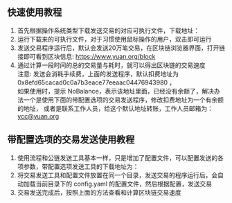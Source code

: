 ## 快速使用教程
1. 首先根据操作系统类型下载发送交易的对应可执行文件，下载地址：  
2. 运行下载来的可执行文件，对于习惯使用鼠标操作的用户，双击即可运行  
3. 发送交易程序运行后，默认会发送20万笔交易，在区块链浏览器界面，打开链接即可看到区块信息: https://www.yuan.org/block  
4. 通过计算一段时间的总的交易量与耗时，就可以得出区块链的交易速度  
注意: 发送会消耗手续费，上面的发送程序，默认扣费地址为 0x8efd65cacad0c0a7b3eace77eeaac04476943980 ，  
如果使用时，提示 NoBalance，表示该地址里面，已经没有余额了，解决办法一个是使用下面的带配置选项的交易发送程序，修改扣费地址为一个有余额的地址，
或者是联系工作人员，给这个默认地址转账，工作人员邮箱为： ycc@yuan.org


## 带配置选项的交易发送使用教程
1. 使用流程和公链发送工具基本一样，只是增加了配置文件，可以配置发送的各项参数，带配置选项发送工具的下载地址为：
2. 将交易发送工具和配置文件放置在同一个目录，发送交易的程序运行后，会自动加载当前目录下的 config.yaml 的配置文件，然后根据配置，发送交易
3. 交易发送完成后，按照上面的方法查看和计算区块链交易速度
